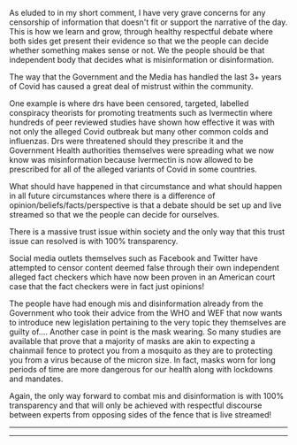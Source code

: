 As eluded to in my short comment, I have very grave concerns for any censorship of information that
doesn't fit or support the narrative of the day. This is how we learn and grow, through healthy
respectful debate where both sides get present their evidence so that we the people can decide
whether something makes sense or not. We the people should be that independent body that
decides what is misinformation or disinformation.

The way that the Government and the Media has handled the last 3+ years of Covid has caused a
great deal of mistrust within the community.

One example is where drs have been censored, targeted, labelled conspiracy theorists for promoting
treatments such as Ivermectin where hundreds of peer reviewed studies have shown how effective it
was with not only the alleged Covid outbreak but many other common colds and influenzas. Drs
were threatened should they prescribe it and the Government Health authorities themselves were
spreading what we now know was misinformation because Ivermectin is now allowed to be
prescribed for all of the alleged variants of Covid in some countries.

What should have happened in that circumstance and what should happen in all future
circumstances where there is a difference of opinion/beliefs/facts/perspective is that a debate
should be set up and live streamed so that we the people can decide for ourselves.

There is a massive trust issue within society and the only way that this trust issue can resolved is with
100% transparency.

Social media outlets themselves such as Facebook and Twitter have attempted to censor content
deemed false through their own independent alleged fact checkers which have now been proven in
an American court case that the fact checkers were in fact just opinions!

The people have had enough mis and disinformation already from the Government who took their
advice from the WHO and WEF that now wants to introduce new legislation pertaining to the very
topic they themselves are guilty of…. Another case in point is the mask wearing. So many studies are
available that prove that a majority of masks are akin to expecting a chainmail fence to protect you
from a mosquito as they are to protecting you from a virus because of the micron size. In fact, masks
worn for long periods of time are more dangerous for our health along with lockdowns and
mandates.

Again, the only way forward to combat mis and disinformation is with 100% transparency and that
will only be achieved with respectful discourse between experts from opposing sides of the fence
that is live streamed!


-----

-----

